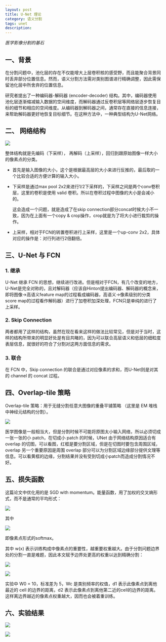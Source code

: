 ```yaml
---
layout: post
title: U-Net 理论
category: 语义分割
tags: unet
description:
---
```


*医学影像分割的基石*

## 一、背景

在分割问题中，池化层的存在不仅能增大上层卷积核的感受野，而且能聚合背景同时丢弃部分位置信息。然而，语义分割方法需对类别图谱进行精确调整，因此需保留池化层中所舍弃的位置信息。

研究者提出了一种编码器-解码器 (encoder-decoder) 结构。其中，编码器使用池化层逐渐缩减输入数据的空间维度，而解码器通过反卷积层等网络层逐步恢复目标的细节和相应的空间维度。从编码器到解码器之间，通常存在直接的信息连接，来帮助解码器更好地恢复目标细节。在这种方法中，一种典型结构为U-Net网络。

## 二、 网络结构

![](https://raw.githubusercontent.com/chiemon/chiemon.github.io/master/img/UNet/1.png)

整体结构就是先编码（下采样）， 再解码（上采样），回归到跟原始图像一样大小的像素点的分类。

- 首先是输入图像的大小，这个是根据最高层的大小来进行反推的，最后取的一个比较合适的方便计算的输入大小。
- 下采样是通过max pool 2x2来进行1/2下采样的，下采样之间是两个conv卷积层，这里的卷积是使用 valid 卷积。所以在卷积过程中图像的大小是会减小的。

    这会造成一个问题，就是造成了在skip connection部分concat时候大小不一致，因为在上面有一个copy & crop操作，crop就是为了将大小进行裁剪的操作。

- 上采样，相对于FCN的转置卷积进行上采样，这里是一个up-conv 2x2，具体对应的操作是：对行列进行2倍翻倍。

## 三、U-Net 与 FCN

### 1. 继承

U-Net 继承 FCN 的思想，继续进行改进。但是相对于FCN，有几个改变的地方，U-Net是完全对称的，且对解码器（应该自Hinton提出编码器、解码器的概念来，即将图像->高语义feature map的过程看成编码器，高语义->像素级别的分类score map的过程看作解码器）进行了加卷积加深处理，FCN只是单纯的进行了上采样。

### 2. Skip Connection

两者都用了这样的结构，虽然在现在看来这样的做法比较常见，但是对于当时，这样的结构所带来的明显好处是有目共睹的，因为可以联合高层语义和低层的细粒度表层信息，就很好的符合了分割对这两方面信息的需求。

### 3. 联合

在 FCN 中，Skip connection 的联合是通过对应像素的求和，而U-Net则是对其的 channel 的 concat 过程。

## 四、Overlap-tile 策略

Overlap-tile 策略：用于无缝分割任意大图像的重叠平铺策略 （这里是 EM 堆栈中神经元结构的分割）。

![](https://raw.githubusercontent.com/chiemon/chiemon.github.io/master/img/UNet/2.png)

医学图像是一般相当大，但是分割时候不可能将原图太小输入网络，所以必须切成一张一张的小 patch，在切成小 patch 的时候，UNet 由于网络结构原因适合有 overlap 的切图，可以看图，红框是要分割区域，但是在切图时要包含周围区域，overlap 另一个重要原因是周围 overlap 部分可以为分割区域边缘部分提供文理等信息。可以看黄框的边缘，分割结果并没有受到切成小patch而造成分割情况不好。

## 五、损失函数

这篇论文中优化用的是 SGD with momentum。能量函数，用了加权的交叉熵形式，而不是通常的平均形式：

![](https://raw.githubusercontent.com/chiemon/chiemon.github.io/master/img/UNet/3.png)

其中

![](https://raw.githubusercontent.com/chiemon/chiemon.github.io/master/img/UNet/4.png)

即像素点形式的softmax。

其中 w(x) 表示训练构成中像素点的重要性，越重要权重越大。由于分割问题边界处的分割一直是难题，因此本文赋予边界处更高的权重以达到精确分割：

![](https://raw.githubusercontent.com/chiemon/chiemon.github.io/master/img/UNet/5.png)

![](https://raw.githubusercontent.com/chiemon/chiemon.github.io/master/img/UNet/6.png)

实验中 W0 = 10，标准差为 5，Wc 是类别频率的权值，d1 表示此像素点到离他最近的 cell 的边界的距离，d2 表示此像素点到离他第二近的cell的边界的距离。这样离边界越近的像素点权重越大，因而也会被着重训练。

## 六、实验结果

![](https://raw.githubusercontent.com/chiemon/chiemon.github.io/master/img/UNet/7.png)

![](https://raw.githubusercontent.com/chiemon/chiemon.github.io/master/img/UNet/8.png)
